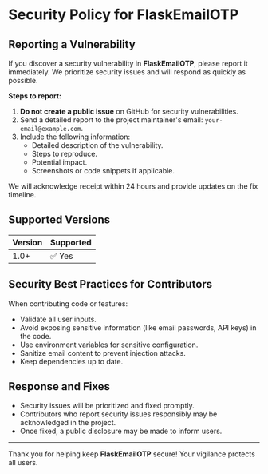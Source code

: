# Security Policy for FlaskEmailOTP

## Reporting a Vulnerability

If you discover a security vulnerability in **FlaskEmailOTP**, please report it immediately. We prioritize security issues and will respond as quickly as possible.

**Steps to report:**
1. **Do not create a public issue** on GitHub for security vulnerabilities.
2. Send a detailed report to the project maintainer's email: `your-email@example.com`.
3. Include the following information:
   - Detailed description of the vulnerability.
   - Steps to reproduce.
   - Potential impact.
   - Screenshots or code snippets if applicable.

We will acknowledge receipt within 24 hours and provide updates on the fix timeline.

## Supported Versions

| Version | Supported          |
|---------|------------------|
| 1.0+    | ✅ Yes            |

## Security Best Practices for Contributors

When contributing code or features:

- Validate all user inputs.
- Avoid exposing sensitive information (like email passwords, API keys) in the code.
- Use environment variables for sensitive configuration.
- Sanitize email content to prevent injection attacks.
- Keep dependencies up to date.

## Response and Fixes

- Security issues will be prioritized and fixed promptly.
- Contributors who report security issues responsibly may be acknowledged in the project.
- Once fixed, a public disclosure may be made to inform users.

---

Thank you for helping keep **FlaskEmailOTP** secure! Your vigilance protects all users.